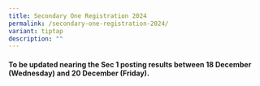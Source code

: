 ```yaml
---
title: Secondary One Registration 2024
permalink: /secondary-one-registration-2024/
variant: tiptap
description: ""
---
```

<h4>To be updated nearing the Sec 1 posting results between 18 December (Wednesday) and 20 December (Friday).</h4>
<p></p>